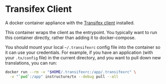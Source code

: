 # Transifex Client

A docker container appliance with the [Transifex client][tx] installed.

[tx]: https://docs.transifex.com/client/introduction

This container wraps the client as the entrypoint. You typically want to run
this container directly, rather than adding it to docker-compose.

You should mount your local `~/.transifexrc` config file into the container so
it can use your credentials. For example, if you have an application (with your
`.tx/config` file) in the current directory, and you want to pull down new
translations, you can run:

```sh
docker run --rm -v "$HOME/.transifexrc:/app/.transifexrc" \
  -v "`pwd`:/app" instructure/tx --debug pull --all
```
